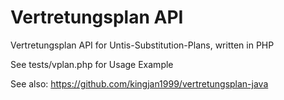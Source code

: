 # Vertretungsplan API
Vertretungsplan API for Untis-Substitution-Plans, written in PHP

See tests/vplan.php for Usage Example


See also: https://github.com/kingjan1999/vertretungsplan-java
